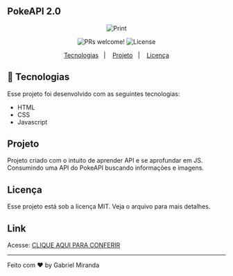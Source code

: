 ## PokeAPI 2.0

<p align="center">
    <img src = "https://user-images.githubusercontent.com/57048555/179449874-52c716e1-bb4b-47be-9565-5bd5f3e43a38.png" alt="Print">
</p>



<p align="center">
 <img src="https://img.shields.io/static/v1?label=PRs&message=welcome&color=49AA26&labelColor=000000" alt="PRs welcome!" />

  <img alt="License" src="https://img.shields.io/static/v1?label=license&message=MIT&color=49AA26&labelColor=000000">
</p>

<p align="center">
  <a href="#-tecnologias">Tecnologias</a>&nbsp;&nbsp;&nbsp;|&nbsp;&nbsp;&nbsp;
  <a href="#-projeto">Projeto</a>&nbsp;&nbsp;&nbsp;|&nbsp;&nbsp;&nbsp;
  <a href="#memo-licença">Licença</a>
</p>

## 🚀 Tecnologias

Esse projeto foi desenvolvido com as seguintes tecnologias:

- HTML
- CSS
- Javascript

## Projeto

Projeto criado com o intuito de aprender API e se aprofundar em JS. Consumindo uma API do PokeAPI buscando informações e imagens.

## Licença

Esse projeto está sob a licença MIT. Veja o arquivo para mais detalhes.

## Link
Acesse: <a href="https://strkalec.github.io/pokeApi2.0/" target="_blank">CLIQUE AQUI PARA CONFERIR</a>
<hr>

Feito com ♥ by Gabriel Miranda
